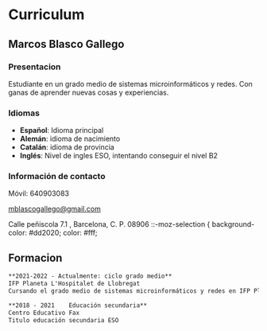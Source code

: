 # Curriculum


## Marcos Blasco Gallego

### Presentacion
Estudiante en un grado medio de sistemas microinformáticos y redes. 
Con ganas de aprender nuevas cosas y experiencias.

### Idiomas
- **Español**: Idioma principal
- **Alemán**: idioma de nacimiento
- **Catalán**: idioma de provincia
- **Inglés**: Nivel de ingles ESO, intentando conseguir el nivel B2

### Información de contacto
Móvil: 640903083

mblascogallego@gmail.com

Calle peñiscola 7.1 , Barcelona, C. P. 08906
::-moz-selection {
  background-color: #dd2020;
	color: #fff;
## Formacion
```markdown
**2021-2022 - Actualmente: ciclo grado medio**
IFP Planeta L'Hospitalet de Llobregat
Cursando el grado medio de sistemas microinformáticos y redes en IFP Planeta Hospitalet

**2018 - 2021    Educación secundaria**
Centro Educativo Fax
Titulo educación secundaria ESO 
```
